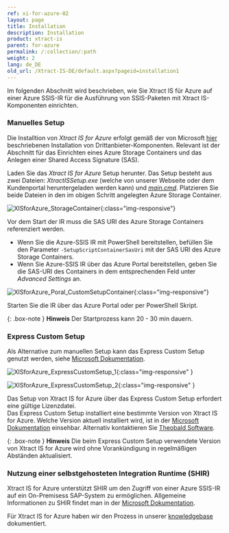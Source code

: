 ```yaml
---
ref: xi-for-azure-02
layout: page
title: Installation
description: Installation
product: xtract-is
parent: for-azure
permalink: /:collection/:path
weight: 2
lang: de_DE
old_url: /Xtract-IS-DE/default.aspx?pageid=installation1
---
```


Im folgenden Abschnitt wird beschrieben, wie Sie Xtract IS für Azure auf einer Azure SSIS-IR für die Ausführung von SSIS-Paketen mit Xtract IS-Komponenten einrichten.

### Manuelles Setup

Die Installtion von *Xtract IS for Azure* erfolgt gemäß der von Microsoft [hier](https://docs.microsoft.com/de-de/azure/data-factory/how-to-configure-azure-ssis-ir-custom-setup#standard-custom-setup) beschriebenen Installation von Drittanbieter-Komponenten. Relevant ist der Abschnitt für das Einrichten eines Azure Storage Containers und das Anlegen einer Shared Access Signature (SAS).

Laden Sie das *Xtract IS for Azure* Setup herunter. Das Setup besteht aus zwei Dateien: *XtractISSetup.exe* (welche von unserer Webseite oder dem Kundenportal heruntergeladen werden kann) und [*main.cmd*](https://cdn-files.theobald-software.com/download/XtractIS/main.cmd).
Platzieren Sie beide Dateien in den im obigen Schritt angelegten Azure Storage Container.

![XISforAzure_StorageContainer](/img/content/XISforAzure_StorageContainer.png){:class="img-responsive"}

Vor dem Start der IR muss die SAS URI des Azure Storage Containers referenziert werden.

- Wenn Sie die Azure-SSIS IR mit PowerShell bereitstellen, befüllen Sie den Parameter ```-SetupScriptContainerSasUri``` mit der SAS URI des Azure Storage Containers.
- Wenn Sie Azure-SSIS IR über das Azure Portal bereitstellen, geben Sie die SAS-URI des Containers in dem entsprechenden Feld unter *Advanced Settings* an.


![XISforAzure_Poral_CustomSetupContainer](/img/content/XISforAzure_Portal_CustomSetupContainer.png){:class="img-responsive"}

Starten Sie die IR über das Azure Portal oder per PowerShell Skript.

{: .box-note }
**Hinweis** Der Startprozess kann 20 - 30 min dauern.

### Express Custom Setup
Als Alternative zum manuellen Setup kann das Express Custom Setup genutzt werden, siehe [Microsoft Dokumentation](https://docs.microsoft.com/en-us/azure/data-factory/how-to-configure-azure-ssis-ir-custom-setup#express-custom-setup).

![XISforAzure_ExpressCustomSetup_1](/img/content/XISforAzure_ExpressCustomSetup_1.png){:class="img-responsive" }

![XISforAzure_ExpressCustomSetup_2](/img/content/XISforAzure_ExpressCustomSetup_2.png){:class="img-responsive" }

Das Setup von Xtract IS for Azure über das Express Custom Setup erfordert eine gültige Lizenzdatei.<br>
Das Express Custom Setup installiert eine bestimmte Version von Xtract IS for Azure. Welche Version aktuell installiert wird, ist in der [Microsoft Dokumentation](https://docs.microsoft.com/en-us/azure/data-factory/how-to-configure-azure-ssis-ir-custom-setup#installing-licensed-components) einsehbar. Alternativ kontaktieren Sie [Theobald Software](mailto:info@theobald-software.com).

{: .box-note }
**Hinweis** Die beim Express Custom Setup verwendete Version von Xtract IS for Azure wird ohne Vorankündigung in regelmäßigen Abständen aktualisiert.

### Nutzung einer selbstgehosteten Integration Runtime (SHIR)
Xtract IS for Azure unterstützt SHIR um den Zugriff von einer Azure SSIS-IR auf ein On-Premisess SAP-System zu ermöglichen. Allgemeine Informationen zu SHIR findet man in der [Microsoft Dokumentation](https://docs.microsoft.com/en-us/azure/data-factory/self-hosted-integration-runtime-proxy-ssis). 

Für Xtract IS for Azure haben wir den Prozess in unserer [knowledgebase](https://kb.theobald-software.com/xtract-is/XIS-for-Azure-SHIR) dokumentiert.

